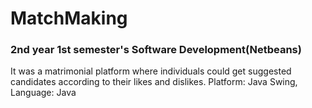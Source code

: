 # MatchMaking
### 2nd year 1st semester's Software Development(Netbeans)
It was a matrimonial platform where individuals could get suggested candidates according to their likes and dislikes.
Platform: Java Swing, Language: Java
